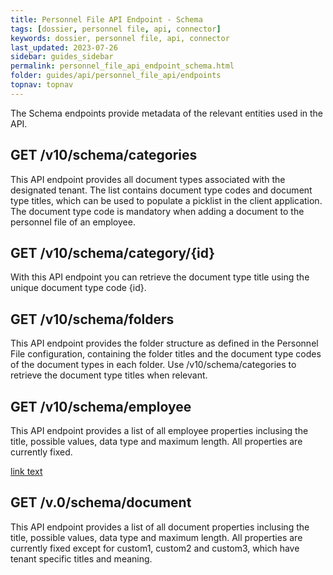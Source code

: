 ```yaml
---
title: Personnel File API Endpoint - Schema
tags: [dossier, personnel file, api, connector]
keywords: dossier, personnel file, api, connector
last_updated: 2023-07-26
sidebar: guides_sidebar
permalink: personnel_file_api_endpoint_schema.html
folder: guides/api/personnel_file_api/endpoints
topnav: topnav
---
```

The Schema endpoints provide metadata of the relevant entities used in the API.

<h2>GET /v10/schema/categories</h2>
<p>This API endpoint provides all document types associated with the designated tenant. The list contains document type codes and document type titles, which can be used to populate a picklist in the client application. The document type code is mandatory when adding a document to the personnel file of an employee.</p>

<h2>GET /v10/schema/category/{id}</h2>
<p>With this API endpoint you can retrieve the document type title using the unique document type code {id}. </p>

<h2>GET /v10/schema/folders</h2>
<p>This API endpoint provides the folder structure as defined in the Personnel File configuration, containing the folder titles and the document type codes of the document types in each folder. Use /v10/schema/categories to retrieve the document type titles when relevant.</p>

<h2>GET /v10/schema/employee</h2>
<p>This API endpoint provides a list of all employee properties inclusing the title, possible values, data type and maximum length. All properties are currently fixed.</p>

<a href="/personnel_file_api_schema_employee.html">link text</a>

<h2>GET /v.0/schema/document</h2>
<p>This API endpoint provides a list of all document properties inclusing the title, possible values, data type and maximum length. All properties are currently fixed except for custom1, custom2 and custom3, which have tenant specific titles and meaning.</p>
 
